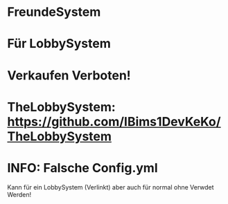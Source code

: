 # FreundeSystem
# Für LobbySystem
# Verkaufen Verboten!
# TheLobbySystem: https://github.com/IBims1DevKeKo/TheLobbySystem
# INFO: Falsche Config.yml

Kann für ein LobbySystem (Verlinkt) aber auch für normal ohne Verwdet Werden!
